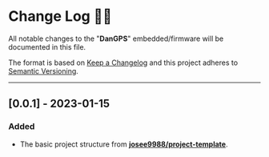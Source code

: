 <!-- markdownlint-disable MD024-->
# **Change Log** 📜📝

All notable changes to the "**DanGPS**" embedded/firmware will be documented in this file.

The format is based on [Keep a Changelog](https://keepachangelog.com/en/1.0.0/) and this project adheres to [Semantic Versioning](https://semver.org/spec/v2.0.0.html).

---

## [**0.0.1**] - 2023-01-15

### Added

* The basic project structure from **[josee9988/project-template](https://github.com/Josee9988/project-template)**.
